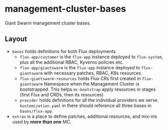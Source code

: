 # management-cluster-bases

Giant Swarm management cluster bases.

## Layout

- `bases` holds definitions for both Flux deployments
    - `flux-app/customer` is the `flux-app` instance deployed to `flux-system`,
      plus all the additional RBAC, Kyverno policies etc.
    - `flux-app/giantswarm` is the `flux-app` instance deployed to
      `flux-giantswarm` with necessary patches, RBAC, K8s resources.
    - `flux-giantswarm-resources` holds Flux CRs first created in
      `flux-giantswarm` Namespace when the Management Cluster is bootstrapped.
      This helps `mc-bootstrap` apply resources in stages (first Flux and CRDs, then
      its resources)
    - `provider` holds definitions for all the individual providers we serve.
      `kustomization.yaml` in there should reference all three bases in
      `bases/flux-app`.
- `extras` is a place to define patches, additional resources, and mix-ins used
  by **more than one** MC.
